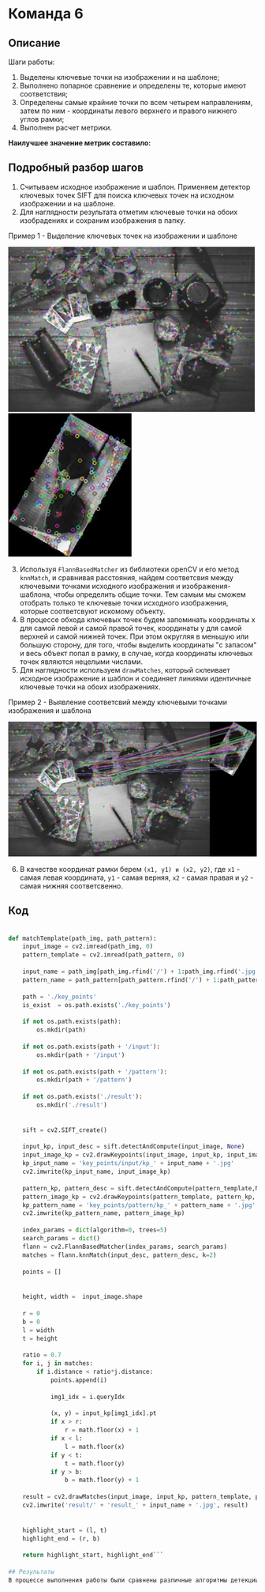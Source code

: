 # Команда 6

## Описание
Шаги работы:
1. Выделены ключевые точки на изображении и на шаблоне;
2. Выполнено попарное сравнение и определены те, которые имеют соответствия;
3. Определены самые крайние точки по всем четырем направлениям, затем по ним - координаты левого верхнего и правого нижнего углов рамки;
4. Выполнен расчет метрики.

<b>Наилучшее значение метрик составило: </b>

## Подробный разбор шагов

1. Считываем исходное изображение и шаблон. Применяем детектор ключевых точек SIFT для поиска ключевых точек на исходном изображении и на шаблоне.
2. Для наглядности результата отметим ключевые точки на обоих изобрадениях и сохраним изображения в папку.
   
Пример 1 - Выделение ключевых точек на изображении и шаблоне<br/>

<img src="assets/kp_38.jpg" width="500"> <img src="assets/kp_cropped_img_38.jpg" width="250">

3. Используя ``FlannBasedMatcher`` из библиотеки openCV и его метод ``knnMatch``, и сравнивая расстояния, найдем соответсвия между ключевыми точками исходного изображения и изображения-шаблона, чтобы определить общие точки. Тем самым мы сможем отобрать только те ключевые точки исходного изображения, которые соответсвуют искомому объекту.
4. В процессе обхода ключевых точек будем запоминать координаты x для самой левой и самой правой точек, координаты y для самой верхней и самой нижней точек. При этом округляя в меньшую или большую сторону, для того, чтобы выделить координаты "с запасом" и весь объект попал в рамку, в случае, когда координаты ключевых точек являются нецелыми числами.
5. Для наглядности используем ``drawMatches``, который склеивает исходное изображение и шаблон и соединяет линиями идентичные ключевые точки на обоих изображениях.
   
Пример 2 - Выявление соответсвий между ключевыми точками изображения и шаблона<br/>

<img src="assets/result_38.jpg" width="900"> 

6. В качестве координат рамки берем ``(x1, y1) и (x2, y2)``, где ``x1`` - самая левая координата, ``y1`` - самая верняя, ``x2`` - самая правая и ``y2`` - самая нижняя соответсвенно.
## Код

```python

def matchTemplate(path_img, path_pattern):
    input_image = cv2.imread(path_img, 0)
    pattern_template = cv2.imread(path_pattern, 0)

    input_name = path_img[path_img.rfind('/') + 1:path_img.rfind('.jpg')]
    pattern_name = path_pattern[path_pattern.rfind('/') + 1:path_pattern.rfind('.jpg')]                                                                     

    path = './key_points'
    is_exist  = os.path.exists('./key_points')
    
    if not os.path.exists(path):
        os.mkdir(path)
        
    if not os.path.exists(path + '/input'):
        os.mkdir(path + '/input')

    if not os.path.exists(path + '/pattern'):
        os.mkdir(path + '/pattern')

    if not os.path.exists('./result'):
        os.mkdir('./result')

    
    sift = cv2.SIFT_create()
    
    input_kp, input_desc = sift.detectAndCompute(input_image, None)
    input_image_kp = cv2.drawKeypoints(input_image, input_kp, input_image)
    kp_input_name = 'key_points/input/kp_' + input_name + '.jpg'
    cv2.imwrite(kp_input_name, input_image_kp)
    
    pattern_kp, pattern_desc = sift.detectAndCompute(pattern_template,None)
    pattern_image_kp = cv2.drawKeypoints(pattern_template, pattern_kp, pattern_template)
    kp_pattern_name = 'key_points/pattern/kp_' + pattern_name + '.jpg'
    cv2.imwrite(kp_pattern_name, pattern_image_kp)

    index_params = dict(algorithm=0, trees=5)
    search_params = dict()
    flann = cv2.FlannBasedMatcher(index_params, search_params)
    matches = flann.knnMatch(input_desc, pattern_desc, k=2)

    points = []


    height, width =  input_image.shape
    
    r = 0
    b = 0
    l = width
    t = height
    
    ratio = 0.7
    for i, j in matches:
        if i.distance < ratio*j.distance:
            points.append(i)
            
            img1_idx = i.queryIdx
            
            (x, y) = input_kp[img1_idx].pt
            if x > r:
                r = math.floor(x) + 1
            if x < l:
                l = math.floor(x)
            if y < t:
                t = math.floor(y)
            if y > b:
                b = math.floor(y) + 1
        
    result = cv2.drawMatches(input_image, input_kp, pattern_template, pattern_kp, points, None)
    cv2.imwrite('result/' + 'result_' + input_name + '.jpg', result)
    

    highlight_start = (l, t)
    highlight_end = (r, b)
    
    return highlight_start, highlight_end```

## Результаты
В процессе выполнения работы были сравнены различные алгоритмы детекции ключевых точек, а также их гиперпараметры. Представленные параметры были отмечены, как дающие наилучшие значения метрики.

